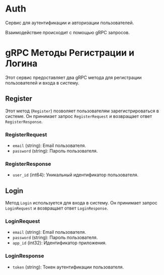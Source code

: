 # Auth

Сервис для аутентификации и авторизации пользователей.

Взаимодействие происходит с помощью gRPC запросов.

# gRPC Методы Регистрации и Логина

Этот сервис предоставляет два gRPC метода для регистрации пользователей и входа в систему.

## Register
Этот метод (`Register`) позволяет пользователям зарегистрироваться в системе. Он принимает запрос `RegisterRequest` и возвращает ответ `RegisterResponse`.

### RegisterRequest
- `email` (string): Email пользователя.
- `password` (string): Пароль пользователя.

### RegisterResponse
- `user_id` (int64): Уникальный идентификатор пользователя.

## Login
Метод `Login` используется для входа в систему. Он принимает запрос `LoginRequest` и возвращает ответ `LoginResponse`.

### LoginRequest
- `email` (string): Email пользователя.
- `password` (string): Пароль пользователя.
- `app_id` (int32): Идентификатор приложения.

### LoginResponse
- `token` (string): Токен аутентификации пользователя.
